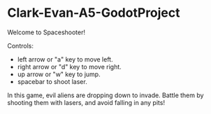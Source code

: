 # Clark-Evan-A5-GodotProject

Welcome to Spaceshooter! 

Controls: 
- left arrow or "a" key to move left.
- right arrow or "d" key to move right.
- up arrow or "w" key to jump.
- spacebar to shoot laser.

In this game, evil aliens are dropping down to invade. Battle them by shooting them with lasers, and avoid falling in any pits!